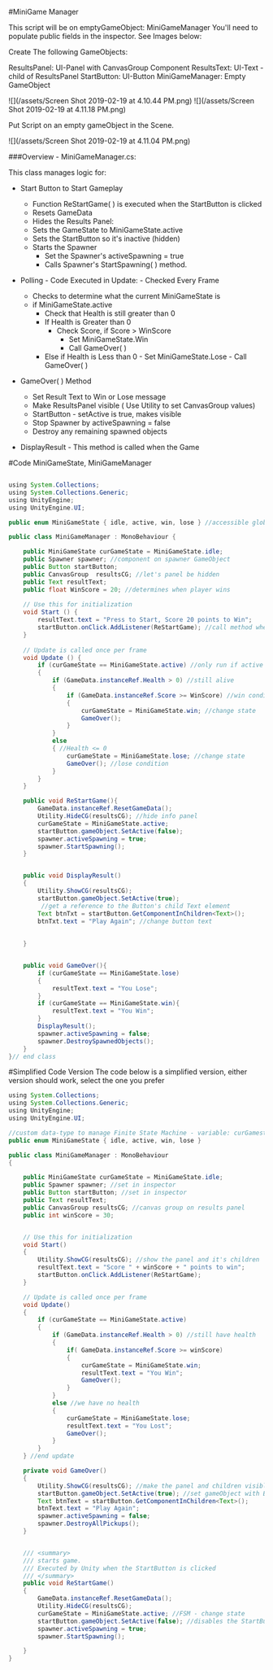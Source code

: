 #MiniGame Manager

This script will be on emptyGameObject: MiniGameManager
You'll need to populate public fields in the inspector. See Images below: 

Create The following GameObjects:

ResultsPanel: UI-Panel with CanvasGroup Component
ResultsText: UI-Text - child of ResultsPanel
StartButton: UI-Button
MiniGameManager: Empty GameObject

![](/assets/Screen Shot 2019-02-19 at 4.10.44 PM.png) 
![](/assets/Screen Shot 2019-02-19 at 4.11.18 PM.png)

Put Script on an empty gameObject in the Scene.

![](/assets/Screen Shot 2019-02-19 at 4.11.04 PM.png)

###Overview - MiniGameManager.cs:

This class manages logic for:
- Start Button to Start Gameplay
    - Function ReStartGame( ) is executed when the StartButton is clicked
  - Resets GameData
  - Hides the Results Panel:
  - Sets the GameState to MiniGameState.active
  - Sets the StartButton so it's inactive (hidden)
  - Starts the Spawner 
      - Set the Spawner's activeSpawning = true
      - Calls Spawner's StartSpawning( ) method.
      
  
- Polling - Code Executed in Update: - Checked Every Frame
     - Checks to determine what the current MiniGameState is
     - if MiniGameState.active
         - Check that Health is still greater than 0
         - If Health is Greater than 0
             - Check Score, if Score > WinScore
                 - Set MiniGameState.Win
                 - Call GameOver( )
         - Else if Health is Less than 0
                 - Set MiniGameState.Lose
                - Call GameOver( )
             
- GameOver( ) Method  
    - Set Result Text to Win or Lose message
    - Make ResultsPanel visible ( Use Utility to set CanvasGroup values) 
    -  StartButton - setActive is true, makes visible 
    -  Stop Spawner by activeSpawning = false
    -  Destroy any remaining spawned objects
    
    
- DisplayResult - This method is called when the Game


#Code MiniGameState, MiniGameManager

```java

using System.Collections;
using System.Collections.Generic;
using UnityEngine;
using UnityEngine.UI;

public enum MiniGameState { idle, active, win, lose } //accessible globally

public class MiniGameManager : MonoBehaviour {

    public MiniGameState curGameState = MiniGameState.idle;
    public Spawner spawner; //component on spawner GameObject
    public Button startButton;
    public CanvasGroup  resultsCG; //let's panel be hidden
    public Text resultText;
    public float WinScore = 20; //determines when player wins
	
    // Use this for initialization
	void Start () {
        resultText.text = "Press to Start, Score 20 points to Win";
        startButton.onClick.AddListener(ReStartGame); //call method when clicked
	}
	
	// Update is called once per frame
	void Update () {
        if (curGameState == MiniGameState.active) //only run if active game
        {
            if (GameData.instanceRef.Health > 0) //still alive
            {
                if (GameData.instanceRef.Score >= WinScore) //win condition
                {
                    curGameState = MiniGameState.win; //change state
                    GameOver();
                }
            }
            else
            { //Health <= 0
                curGameState = MiniGameState.lose; //change state
                GameOver(); //lose condition
            }
        }
    }

    public void ReStartGame(){
        GameData.instanceRef.ResetGameData();
        Utility.HideCG(resultsCG); //hide info panel
        curGameState = MiniGameState.active;
        startButton.gameObject.SetActive(false);
        spawner.activeSpawning = true;
        spawner.StartSpawning();
    }


    public void DisplayResult()
    {
        Utility.ShowCG(resultsCG);
        startButton.gameObject.SetActive(true);
         //get a reference to the Button's child Text element
        Text btnTxt = startButton.GetComponentInChildren<Text>();
        btnTxt.text = "Play Again"; //change button text
        
        
    }


    public void GameOver(){
        if (curGameState == MiniGameState.lose)
        {
            resultText.text = "You Lose";
        }
        if (curGameState == MiniGameState.win){
            resultText.text = "You Win";
        }
        DisplayResult();
        spawner.activeSpawning = false;
        spawner.DestroySpawnedObjects();
    }
}// end class

```
#Simplified Code Version
The code below is a simplified version, either version should work, select the one you prefer


```java
using System.Collections;
using System.Collections.Generic;
using UnityEngine;
using UnityEngine.UI;

//custom data-type to manage Finite State Machine - variable: curGamestate is the FSM's memory
public enum MiniGameState { idle, active, win, lose }

public class MiniGameManager : MonoBehaviour
{

    public MiniGameState curGameState = MiniGameState.idle;
    public Spawner spawner; //set in inspector
    public Button startButton; //set in inspector
    public Text resultText;
    public CanvasGroup resultsCG; //canvas group on results panel
    public int winScore = 30;


    // Use this for initialization
    void Start()
    {
        Utility.ShowCG(resultsCG); //show the panel and it's children
        resultText.text = "Score " + winScore + " points to win";
        startButton.onClick.AddListener(ReStartGame);
    }

    // Update is called once per frame
    void Update()
    {
        if (curGameState == MiniGameState.active)
        {
            if (GameData.instanceRef.Health > 0) //still have health
            {
                if( GameData.instanceRef.Score >= winScore)
                {
                    curGameState = MiniGameState.win;
                    resultText.text = "You Win";
                    GameOver();
                }
            }
            else //we have no health
            {
                curGameState = MiniGameState.lose;
                resultText.text = "You Lost";
                GameOver();
            }
        }
    } //end update

    private void GameOver()
    {
        Utility.ShowCG(resultsCG); //make the panel and children visible
        startButton.gameObject.SetActive(true); //set gameObject with Button Component to active
        Text btnText = startButton.GetComponentInChildren<Text>();
        btnText.text = "Play Again";
        spawner.activeSpawning = false;
        spawner.DestroyAllPickups();
    }


    /// <summary>
    /// starts game.
    /// Executed by Unity when the StartButton is clicked
    /// </summary>
    public void ReStartGame()
    {
        GameData.instanceRef.ResetGameData();
        Utility.HideCG(resultsCG);
        curGameState = MiniGameState.active; //FSM - change state
        startButton.gameObject.SetActive(false); //disables the StartButton GO
        spawner.activeSpawning = true;
        spawner.StartSpawning();

    }
}

```


